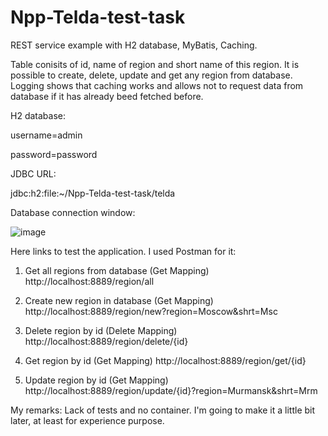 # Npp-Telda-test-task

REST service example with H2 database, MyBatis, Caching. 

Table conisits of id, name of region and short name of this region. It is possible to create, delete, update and get any region from database. Logging shows that caching works and allows not to request data from database if it has already beed fetched before.

H2 database:

username=admin

password=password

JDBC URL: 

jdbc:h2:file:~/Npp-Telda-test-task/telda 

Database connection window:

![image](https://user-images.githubusercontent.com/46780464/123412210-05085e80-d5ba-11eb-9f31-95b1cb49b546.png)


Here links to test the application. I used Postman for it:

1) Get all regions from database (Get Mapping)
http://localhost:8889/region/all

2) Create new region in database (Get Mapping)
http://localhost:8889/region/new?region=Moscow&shrt=Msc

3) Delete region by id (Delete Mapping)
http://localhost:8889/region/delete/{id}

4) Get region by id (Get Mapping)
http://localhost:8889/region/get/{id}

5) Update region by id (Get Mapping)
http://localhost:8889/region/update/{id}?region=Murmansk&shrt=Mrm

My remarks: Lack of tests and no container. I'm going to make it a little bit later, at least for experience purpose.
